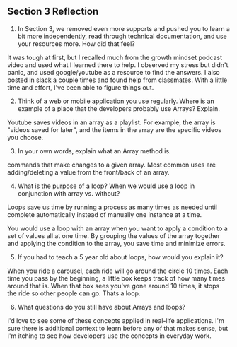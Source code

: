 ## Section 3 Reflection

1. In Section 3, we removed even more supports and pushed you to learn a bit more independently, read through technical documentation, and use your resources more. How did that feel?

It was tough at first, but I recalled much from the growth mindset podcast video and used what I learned there to help. I observed my stress but didn't panic, and used google/youtube as a resource to find the answers. I also posted in slack a couple times and found help from classmates. With a little time and effort, I've been able to figure things out.

2. Think of a web or mobile application you use regularly. Where is an example of a place that the developers probably use Arrays? Explain.

Youtube saves videos in an array as a playlist. For example, the array is "videos saved for later", and the items in the array are the specific videos you choose.

3. In your own words, explain what an Array method is.

commands that make changes to a given array. Most common uses are adding/deleting a value from the front/back of an array.

4. What is the purpose of a loop? When we would use a loop in conjunction with array vs. without?

Loops save us time by running a process as many times as needed until complete automatically instead of manually one instance at a time.

You would use a loop with an array when you want to apply a condition to a set of values all at one time. By grouping the values of the array together and applying the condition to the array, you save time and minimize errors.

5. If you had to teach a 5 year old about loops, how would you explain it?

When you ride a carousel, each ride will go around the circle 10 times. Each time you pass by the beginning, a little box keeps track of how many times around that is. When that box sees you've gone around 10 times, it stops the ride so other people can go. Thats a loop.

6. What questions do you still have about Arrays and loops?

I'd love to see some of these concepts applied in real-life applications. I'm sure there is additional context to learn before any of that makes sense, but I'm itching to see how developers use the concepts in everyday work.
